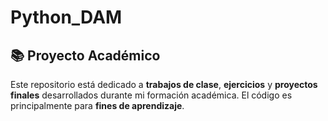 # Python_DAM
## 📚 Proyecto Académico

Este repositorio está dedicado a **trabajos de clase**, **ejercicios** y **proyectos finales** desarrollados durante mi formación académica. El código es principalmente para **fines de aprendizaje**.
